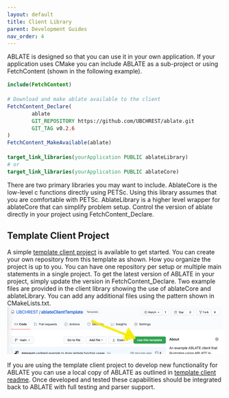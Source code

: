 ```yaml
---
layout: default
title: Client Library
parent: Development Guides
nav_order: 4
---
```


ABLATE is designed so that you can use it in your own application.  If your application uses CMake you can include ABLATE as a sub-project or using FetchContent (shown in the following example).

```cmake
include(FetchContent)

# Download and make ablate available to the client
FetchContent_Declare(
        ablate
        GIT_REPOSITORY https://github.com/UBCHREST/ablate.git
        GIT_TAG v0.2.6
)
FetchContent_MakeAvailable(ablate)

target_link_libraries(yourApplication PUBLIC ablateLibrary)
# or
target_link_libraries(yourApplication PUBLIC ablateCore)
```

There are two primary libraries you may want to include.  AblateCore is the low-level c functions directly using PETSc.  Using this library assumes that you are comfortable with PETSc.  AblateLibrary is a higher level wrapper for ablateCore that can simplify problem setup.  Control the version of ablate directly in your project using FetchContent_Declare.

## Template Client Project
A simple [template client project](https://github.com/UBCHREST/ablateClientTemplate) is available to get started.  You can create your own repository from this template as shown.  How you organize the project is up to you. You can have one repository per setup or multiple main statements in a single project.  To get the latest version of ABLATE in your project, simply update the version in FetchContent_Declare. Two example files are provided in the client library showing the use of ablateCore and ablateLibrary.  You can add any additional files using the pattern shown in CMakeLists.txt.
    ![github_template_project](assets/github_template_project.png)

If you are using the template client project to develop new functionality for ABLATE you can use a local copy of ABLATE as outlined in [template client readme](https://github.com/UBCHREST/ablateClientTemplate/blob/main/README.md). Once developed and tested these capabilities should be integrated back to ABLATE with full testing and parser support.
